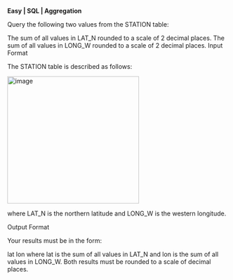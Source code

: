 **Easy | SQL | Aggregation**

Query the following two values from the STATION table:

The sum of all values in LAT_N rounded to a scale of 2 decimal places.
The sum of all values in LONG_W rounded to a scale of 2 decimal places.
Input Format

The STATION table is described as follows:

<img width="300" height="290" alt="image" src="https://github.com/user-attachments/assets/0ffbf1d9-bdbe-44e7-a43a-1091312ea69c" />


where LAT_N is the northern latitude and LONG_W is the western longitude.

Output Format

Your results must be in the form:

lat lon
where lat is the sum of all values in LAT_N and lon is the sum of all values in LONG_W. Both results must be rounded to a scale of  decimal places.
